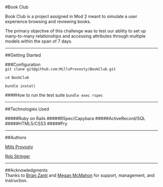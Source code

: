 #Book Club

Book Club is a project assigned in Mod 2 meant to simulate a user experience browsing and reviewing books.

The primary objective of this challenge was to test our ability to set up many-to-many relationships and accessing attributes through multiple models within the span of 7 days. 

----
##Getting Started

###Configuration                                     
 `git clone git@github.com:MillsProvosty/BookClub.git`

  `cd BookClub`

  `bundle install`                                

####How to run the test suite
  `bundle exec rspec`

----  
##Technologies Used                                           

#####Ruby on Rails
#####RSpec/Capybara
#####ActiveRecord/SQL
#####HTML5/CSS3
#####Pry

----  
##Authors                                            

[Mills Provosty](https://github.com/MillsProvosty)

[Rob Stringer](https://github.com/mycobee)
                                          

----
##Acknowledgments                                    
  Thanks to  [Brian Zanti](https://github.com/BrianZanti) and [Megan McMahon](https://github.com/memcmahon) for support, management, and instruction. 


